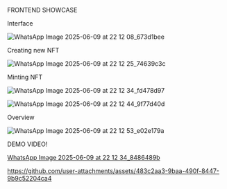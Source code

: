 FRONTEND SHOWCASE

Interface

![WhatsApp Image 2025-06-09 at 22 12 08_673d1bee](https://github.com/user-attachments/assets/6877cd55-edf0-43a9-a86b-7cc792a960d1)

Creating new NFT

![WhatsApp Image 2025-06-09 at 22 12 25_74639c3c](https://github.com/user-attachments/assets/e433d175-0787-4e44-942a-36706df1d019)

Minting NFT

![WhatsApp Image 2025-06-09 at 22 12 34_fd478d97](https://github.com/user-attachments/assets/e0471acc-8015-4cbf-a2d2-c3117dbbb629)

![WhatsApp Image 2025-06-09 at 22 12 44_9f77d40d](https://github.com/user-attachments/assets/096ddc62-d17f-45c0-abc1-01d0cd83284d)

Overview

![WhatsApp Image 2025-06-09 at 22 12 53_e02e179a](https://github.com/user-attachments/assets/371d3b6e-9908-4413-a8c4-751e2a1b7c89)


DEMO VIDEO!

[WhatsApp Image 2025-06-09 at 22 12 34_8486489b](https://github.com/user-attachments/assets/42df5e1b-ba46-4863-bceb-17ec7546deeb)





https://github.com/user-attachments/assets/483c2aa3-9baa-490f-8447-9b9c52204ca4


